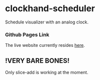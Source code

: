 # clockhand-scheduler
Schedule visualizer with an analog clock.

### Github Pages Link
The live website currently resides [here](https://noabbreviation.github.io/clockhand-scheduler/).

## !VERY BARE BONES!
Only slice-add is working at the moment.
